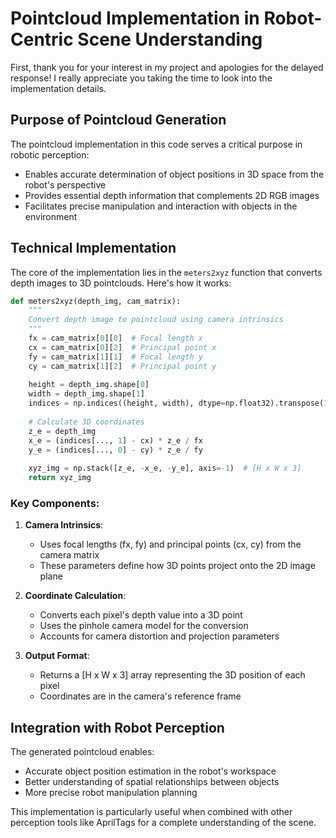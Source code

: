 # Pointcloud Implementation in Robot-Centric Scene Understanding

First, thank you for your interest in my project and apologies for the delayed response! I really appreciate you taking the time to look into the implementation details.

## Purpose of Pointcloud Generation

The pointcloud implementation in this code serves a critical purpose in robotic perception:

- Enables accurate determination of object positions in 3D space from the robot's perspective
- Provides essential depth information that complements 2D RGB images
- Facilitates precise manipulation and interaction with objects in the environment

## Technical Implementation

The core of the implementation lies in the `meters2xyz` function that converts depth images to 3D pointclouds. Here's how it works:

```python
def meters2xyz(depth_img, cam_matrix):
    """
    Convert depth image to pointcloud using camera intrinsics
    """
    fx = cam_matrix[0][0]  # Focal length x
    cx = cam_matrix[0][2]  # Principal point x
    fy = cam_matrix[1][1]  # Focal length y
    cy = cam_matrix[1][2]  # Principal point y
    
    height = depth_img.shape[0]
    width = depth_img.shape[1]
    indices = np.indices((height, width), dtype=np.float32).transpose(1,2,0)
    
    # Calculate 3D coordinates
    z_e = depth_img
    x_e = (indices[..., 1] - cx) * z_e / fx
    y_e = (indices[..., 0] - cy) * z_e / fy
    
    xyz_img = np.stack([z_e, -x_e, -y_e], axis=-1)  # [H x W x 3]
    return xyz_img
```

### Key Components:

1. **Camera Intrinsics**:
   - Uses focal lengths (fx, fy) and principal points (cx, cy) from the camera matrix
   - These parameters define how 3D points project onto the 2D image plane

2. **Coordinate Calculation**:
   - Converts each pixel's depth value into a 3D point
   - Uses the pinhole camera model for the conversion
   - Accounts for camera distortion and projection parameters

3. **Output Format**:
   - Returns a [H x W x 3] array representing the 3D position of each pixel
   - Coordinates are in the camera's reference frame

## Integration with Robot Perception

The generated pointcloud enables:
- Accurate object position estimation in the robot's workspace
- Better understanding of spatial relationships between objects
- More precise robot manipulation planning

This implementation is particularly useful when combined with other perception tools like AprilTags for a complete understanding of the scene. 